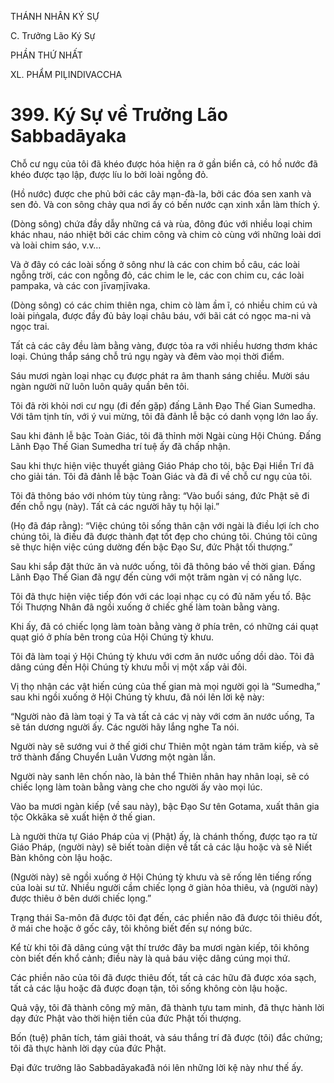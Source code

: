 THÁNH NHÂN KÝ SỰ

C. Trưởng Lão Ký Sự

PHẦN THỨ NHẤT

XL. PHẨM PIḶINDIVACCHA

# 399. Ký Sự về Trưởng Lão Sabbadāyaka

Chỗ cư ngụ của tôi đã khéo được hóa hiện ra ở gần biển cả, có hồ nước đã khéo được tạo lập, được líu lo bởi loài ngỗng đỏ.

(Hồ nước) được che phủ bởi các cây mạn-đà-la, bởi các đóa sen xanh và sen đỏ. Và con sông chảy qua nơi ấy có bến nước cạn xinh xắn làm thích ý.

(Dòng sông) chứa đầy dẫy những cá và rùa, đông đúc với nhiều loại chim khác nhau, náo nhiệt bởi các chim công và chim cò cùng với những loài dơi và loài chim sáo, v.v…

Và ở đây có các loài sống ở sông như là các con chim bồ câu, các loài ngỗng trời, các con ngỗng đỏ, các chim le le, các con chim cu, các loài pampaka, và các con jīvaṃjīvaka.

(Dòng sông) có các chim thiên nga, chim cò làm ầm ĩ, có nhiều chim cú và loài piṅgala, được đầy đủ bảy loại châu báu, với bãi cát có ngọc ma-ni và ngọc trai.

Tất cả các cây đều làm bằng vàng, được tỏa ra với nhiều hương thơm khác loại. Chúng thắp sáng chỗ trú ngụ ngày và đêm vào mọi thời điểm.

Sáu mươi ngàn loại nhạc cụ được phát ra âm thanh sáng chiều. Mười sáu ngàn người nữ luôn luôn quây quần bên tôi.

Tôi đã rời khỏi nơi cư ngụ (đi đến gặp) đấng Lãnh Đạo Thế Gian Sumedha. Với tâm tịnh tín, với ý vui mừng, tôi đã đảnh lễ bậc có danh vọng lớn lao ấy.

Sau khi đảnh lễ bậc Toàn Giác, tôi đã thỉnh mời Ngài cùng Hội Chúng. Đấng Lãnh Đạo Thế Gian Sumedha trí tuệ ấy đã chấp nhận.

Sau khi thực hiện việc thuyết giảng Giáo Pháp cho tôi, bậc Đại Hiền Trí đã cho giải tán. Tôi đã đảnh lễ bậc Toàn Giác và đã đi về chỗ cư ngụ của tôi.

Tôi đã thông báo với nhóm tùy tùng rằng: “Vào buổi sáng, đức Phật sẽ đi đến chỗ ngụ (này). Tất cả các người hãy tụ hội lại.”

(Họ đã đáp rằng): “Việc chúng tôi sống thân cận với ngài là điều lợi ích cho chúng tôi, là điều đã được thành đạt tốt đẹp cho chúng tôi. Chúng tôi cũng sẽ thực hiện việc cúng dường đến bậc Đạo Sư, đức Phật tối thượng.”

Sau khi sắp đặt thức ăn và nước uống, tôi đã thông báo về thời gian. Đấng Lãnh Đạo Thế Gian đã ngự đến cùng với một trăm ngàn vị có năng lực.

Tôi đã thực hiện việc tiếp đón với các loại nhạc cụ có đủ năm yếu tố. Bậc Tối Thượng Nhân đã ngồi xuống ở chiếc ghế làm toàn bằng vàng.

Khi ấy, đã có chiếc lọng làm toàn bằng vàng ở phía trên, có những cái quạt quạt gió ở phía bên trong của Hội Chúng tỳ khưu.

Tôi đã làm toại ý Hội Chúng tỳ khưu với cơm ăn nước uống dồi dào. Tôi đã dâng cúng đến Hội Chúng tỳ khưu mỗi vị một xấp vải đôi.

Vị thọ nhận các vật hiến cúng của thế gian mà mọi người gọi là “Sumedha,” sau khi ngồi xuống ở Hội Chúng tỳ khưu, đã nói lên lời kệ này:

“Người nào đã làm toại ý Ta và tất cả các vị này với cơm ăn nước uống, Ta sẽ tán dương người ấy. Các người hãy lắng nghe Ta nói.

Người này sẽ sướng vui ở thế giới chư Thiên một ngàn tám trăm kiếp, và sẽ trở thành đấng Chuyển Luân Vương một ngàn lần.

Người này sanh lên chốn nào, là bản thể Thiên nhân hay nhân loại, sẽ có chiếc lọng làm toàn bằng vàng che cho người ấy vào mọi lúc.

Vào ba mươi ngàn kiếp (về sau này), bậc Đạo Sư tên Gotama, xuất thân gia tộc Okkāka sẽ xuất hiện ở thế gian.

Là người thừa tự Giáo Pháp của vị (Phật) ấy, là chánh thống, được tạo ra từ Giáo Pháp, (người này) sẽ biết toàn diện về tất cả các lậu hoặc và sẽ Niết Bàn không còn lậu hoặc.

(Người này) sẽ ngồi xuống ở Hội Chúng tỳ khưu và sẽ rống lên tiếng rống của loài sư tử. Nhiều người cầm chiếc lọng ở giàn hỏa thiêu, và (người này) được thiêu ở bên dưới chiếc lọng.”

Trạng thái Sa-môn đã được tôi đạt đến, các phiền não đã được tôi thiêu đốt, ở mái che hoặc ở gốc cây, tôi không biết đến sự nóng bức.

Kể từ khi tôi đã dâng cúng vật thí trước đây ba mươi ngàn kiếp, tôi không còn biết đến khổ cảnh; điều này là quả báu việc dâng cúng mọi thứ.

Các phiền não của tôi đã được thiêu đốt, tất cả các hữu đã được xóa sạch, tất cả các lậu hoặc đã được đoạn tận, tôi sống không còn lậu hoặc.

Quả vậy, tôi đã thành công mỹ mãn, đã thành tựu tam minh, đã thực hành lời dạy đức Phật vào thời hiện tiền của đức Phật tối thượng.

Bốn (tuệ) phân tích, tám giải thoát, và sáu thắng trí đã được (tôi) đắc chứng; tôi đã thực hành lời dạy của đức Phật.

Đại đức trưởng lão Sabbadāyakađã nói lên những lời kệ này như thế ấy.
